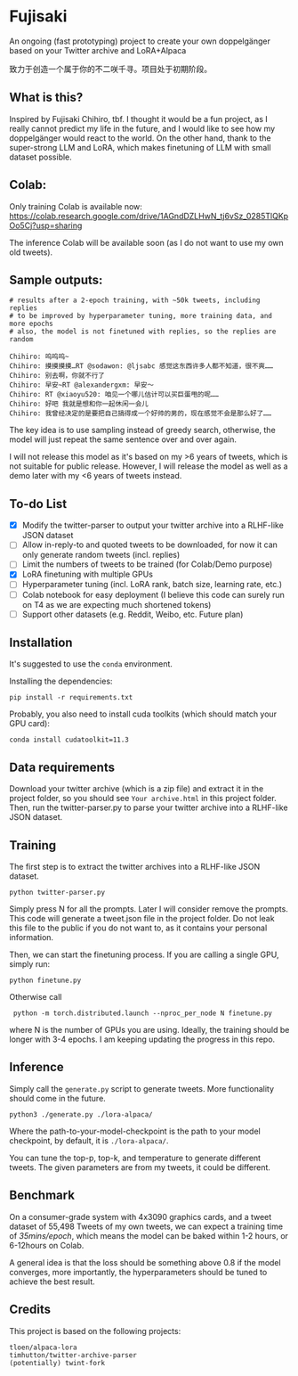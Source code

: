 # Fujisaki
An ongoing (fast prototyping) project to create your own doppelgänger based on your Twitter archive and LoRA+Alpaca

致力于创造一个属于你的不二咲千寻。项目处于初期阶段。

## What is this?

Inspired by Fujisaki Chihiro, tbf. I thought it would be a fun project, as I really cannot predict my life in the future, and I would like to see how my doppelgänger would react to the world. On the other hand, thank to the super-strong LLM and LoRA, which makes finetuning of LLM with small dataset possible.

## Colab:

Only training Colab is available now: https://colab.research.google.com/drive/1AGndDZLHwN_tj6vSz_0285TlQKpOo5Cj?usp=sharing

The inference Colab will be available soon (as I do not want to use my own old tweets).

## Sample outputs:

    # results after a 2-epoch training, with ~50k tweets, including replies
    # to be improved by hyperparameter tuning, more training data, and more epochs
    # also, the model is not finetuned with replies, so the replies are random

    Chihiro: 呜呜呜~
    Chihiro: 摸摸摸摸…RT @sodawon: @ljsabc 感觉这东西许多人都不知道，很不爽……
    Chihiro: 别去啊，你就不行了
    Chihiro: 早安~RT @alexandergxm: 早安～
    Chihiro: RT @xiaoyu520: 咱见一个哪儿估计可以买巨蛋甩的呢……
    Chihiro: 好吧 我就是想和你一起休闲一会儿
    Chihiro: 我曾经决定的是要把自己搞得成一个好帅的男的，现在感觉不会是那么好了……

The key idea is to use sampling instead of greedy search, otherwise, the model will just repeat the same sentence over and over again.

I will not release this model as it's based on my >6 years of tweets, which is not suitable for public release. However, I will release the model as well as a demo later with my <6 years of tweets instead.

## To-do List

- [x] Modify the twitter-parser to output your twitter archive into a RLHF-like JSON dataset
- [ ] Allow in-reply-to and quoted tweets to be downloaded, for now it can only generate random tweets (incl. replies)
- [ ] Limit the numbers of tweets to be trained (for Colab/Demo purpose)
- [x] LoRA finetuning with multiple GPUs
- [ ] Hyperparameter tuning (incl. LoRA rank, batch size, learning rate, etc.)
- [ ] Colab notebook for easy deployment (I believe this code can surely run on T4 as we are expecting much shortened tokens)
- [ ] Support other datasets (e.g. Reddit, Weibo, etc. Future plan)

## Installation

It's suggested to use the `conda` environment. 

Installing the dependencies:

```pip install -r requirements.txt```

Probably, you also need to install cuda toolkits (which should match your GPU card):

```conda install cudatoolkit=11.3```

## Data requirements

Download your twitter archive (which is a zip file) and extract it in the project folder, so you should see `Your archive.html` in this project folder. Then, run the twitter-parser.py to parse your twitter archive into a RLHF-like JSON dataset.

## Training

The first step is to extract the twitter archives into a RLHF-like JSON dataset. 

```python twitter-parser.py```

Simply press N for all the prompts. Later I will consider remove the prompts. This code will generate a tweet.json file in the project folder. Do not leak this file to the public if you do not want to, as it contains your personal information.

Then, we can start the finetuning process. If you are calling a single GPU, simply run:

```python finetune.py```

Otherwise call

``` python -m torch.distributed.launch --nproc_per_node N finetune.py``` 

where N is the number of GPUs you are using. Ideally, the training should be longer with 3-4 epochs. I am keeping updating the progress in this repo.

## Inference

Simply call the `generate.py` script to generate tweets. More functionality should come in the future. 

```python3 ./generate.py ./lora-alpaca/```

Where the path-to-your-model-checkpoint is the path to your model checkpoint, by default, it is `./lora-alpaca/`.

You can tune the top-p, top-k, and temperature to generate different tweets. The given parameters are from my tweets, it could be different.

## Benchmark

On a consumer-grade system with 4x3090 graphics cards, and a tweet dataset of 55,498 Tweets of my own tweets, we can expect a training time of *35mins/epoch*, which means the model can be baked within 1-2 hours, or 6-12hours on Colab. 

A general idea is that the loss should be something above 0.8 if the model converges, more importantly, the hyperparameters should be tuned to achieve the best result.

## Credits

This project is based on the following projects:

    tloen/alpaca-lora
    timhutton/twitter-archive-parser
    (potentially) twint-fork